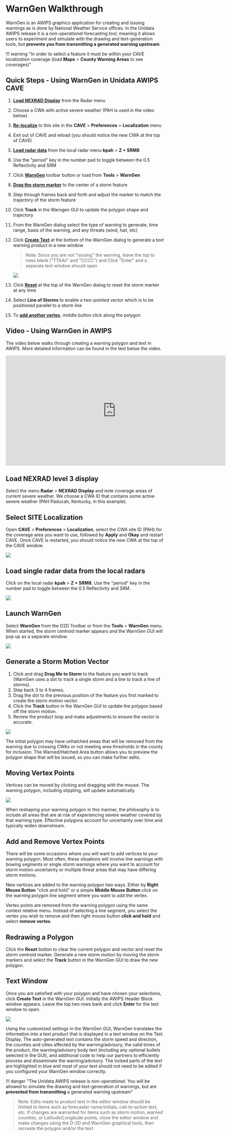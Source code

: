 # WarnGen Walkthrough

WarnGen is an AWIPS graphics application for creating and issuing warnings as is done by National Weather Service offices.  In the Unidata AWIPS release it is a *non-operational* forecasting tool, meaning it allows users to experiment and simulate with the drawing and text-generation tools, but **prevents you from transmitting a generated warning upstream**.

!!! warning "In order to select a feature it must be within your *CAVE localization* coverage (load **Maps** > **County Warning Areas** to see coverages)"

## Quick Steps - Using WarnGen in Unidata AWIPS CAVE

1. [**Load NEXRAD Display**](#load-nexrad-level-3-display) from the Radar menu
2. Choose a CWA with active severe weather (PAH is used in the video below)
3. [**Re-localize**](#select-site-localization) to this site in the **CAVE** &gt; **Preferences** &gt; **Localization** menu
4. Exit out of CAVE and reload (you should notice the new CWA at the top of CAVE)
5. [**Load radar data**](#load-single-radar-data-from-the-local-radars) from the local radar menu **kpah** &gt; **Z + SRM8**
6. Use the "period" key in the number pad to toggle between the 0.5 Reflectivity and SRM
7. Click [**WarnGen**](#launch-warngen) toolbar button or load from **Tools** &gt; **WarnGen**
8. [**Drag the storm marker**](#generate-a-storm-motion-vector) to the center of a storm feature
9. Step through frames back and forth and adjust the marker to match the trajectory of the storm feature
10. Click **Track** in the Warngen GUI to update the polygon shape and trajectory
11. From the WarnGen dialog select the type of warning to generate, time range, basis of the warning, and any threats (wind, hail, etc)
12. Click [**Create Text**](#text-window) at the bottom of the WarnGen dialog to generate a text warning product in a new window

    > Note: Since you are not "issuing" the warning, leave the top to rows blank ("TTAAii" and "CCCC") and Click "Enter" and a separate text window should open 
 
    ![](../images/warngenHeaderBlock.png)

13. Click [**Reset**](#redrawing-a-polygon) at the top of the WarnGen dialog to reset the storm marker at any time
14. Select **Line of Storms** to enable a two-pointed vector which is to be positioned parallel to a storm line
15. To [**add another vertex**](#add-and-remove-vertex-points), middle button click along the polygon

## Video - Using WarnGen in AWIPS

The video below walks through creating a warning polygon and text in AWIPS. More detailed information can be found in the text below the video.

<iframe width="700" height="350"src="https://www.youtube.com/embed/hjytnJOxrOg?autoplay=0&rel=0" title="Tutorial: Using WarnGen in AWIPS" frameborder="0" allowfullscreen>
</iframe>

## Load NEXRAD level 3 display

Select the menu **Radar** > **NEXRAD Display** and note coverage areas of current severe weather.  We choose a CWA ID that contains some active severe weather (PAH Paducah, Kentucky, in this example).

## Select SITE Localization

Open **CAVE** > **Preferences** > **Localization**, select the CWA site ID (PAH) for the coverage area you want to use, followed by **Apply** and **Okay** and restart CAVE. Once CAVE is restarted, you should notice the new CWA at the top of the CAVE window.

![](../images/warngenLocalization.png)

## Load single radar data from the local radars

Click on the local radar **kpah** &gt; **Z + SRM8**. Use the "period" key in the number pad to toggle between the 0.5 Reflectivity and SRM.

![](../images/warngenLocalRadar.png)

## Launch WarnGen

Select **WarnGen** from the D2D Toolbar or from the **Tools** &gt; **WarnGen** menu.  When started, the storm centroid marker appears and the WarnGen GUI will pop up as a separate window.

![](../images/warngen.png)

## Generate a Storm Motion Vector

1. Click and drag **Drag Me to Storm** to the feature you want to track (WarnGen uses a dot to track a single storm and a line to track a line of storms).
2. Step back 3 to 4 frames.
3. Drag the dot to the previous position of the feature you first marked to create the storm motion vector.
4. Click the **Track** button in the WarnGen GUI to update the polygon based off the storm motion.
5. Review the product loop and make adjustments to ensure the vector is accurate.

![](../images/warngenDMTS.png)

The initial polygon may have unhatched areas that will be removed from the warning due to crossing CWAs or not meeting area thresholds in the county for inclusion. The Warned/Hatched Area button allows you to preview the polygon shape that will be issued, so you can make further edits.

## Moving Vertex Points

Vertices can be moved by clicking and dragging with the mouse. The warning polygon, including stippling, will update automatically.

![](../images/warngenPoly.png)

When reshaping your warning polygon in this manner, the philosophy is to include all areas that are at risk of experiencing severe weather covered by that warning type. Effective polygons account for uncertainty over time and typically widen downstream. 

## Add and Remove Vertex Points

There will be some occasions where you will want to add vertices to your warning polygon. Most often, these situations will involve line warnings with bowing segments or single storm warnings where you want to account for storm motion uncertainty or multiple threat areas that may have differing storm motions.

New vertices are added to the warning polygon two ways. Either by **Right Mouse Button** "click and hold" or a simple **Middle Mouse Button** click on the warning polygon line segment where you want to add the vertex.

Vertex points are removed from the warning polygon using the same context relative menu. Instead of selecting a line segment, you select the vertex you wish to remove and then right mouse button **click and hold** and select **remove vertex**.

## Redrawing a Polygon

Click the **Reset** button to clear the current polygon and vector and reset the storm centroid marker. Generate a new storm motion by moving the storm markers and select the **Track** button in the WarnGen GUI to draw the new polygon.

<!--
# Restoring a Polygon

When you are customizing a polygon in WarnGen, speed is critical. Everyone, even veteran warning forecasters, will occasionally draw a warning polygon one way and then realize, prior to sending the warning, that they want to draw the warning boundaries differently. Depending on the complexity of the changes you make to a warning polygon, sometimes it’s faster to just start over from scratch. The easiest way to proceed, especially if you are still comfortable with the storm motion, is to select the “Track” the WarnGen GUI.
-->

## Text Window

Once you are satisfied with your polygon and have chosen your selections, click **Create Text** in the WarnGen GUI. Initially the AWIPS Header Block window appears. Leave the top two rows bank and click **Enter** for the text window to open. 

![](../images/warngenHeaderBlock.png)

Using the customized settings in the WarnGen GUI, WarnGen translates the information into a text product that is displayed in a text window on the Text Display. The auto-generated text contains the storm speed and direction, the counties and cities affected by the warning/advisory, the valid times of the product, the warning/advisory body text (including any optional bullets selected in the GUI), and additional code to help our partners to efficiently process and disseminate the warning/advisory. The locked parts of the text are highlighted in blue and most of your text should not need to be edited if you configured your WarnGen window correctly.

!!! danger "The Unidata AWIPS release is *non-operational*. You will be allowed to simulate the drawing and text-generation of warnings, but are **prevented from transmitting** a generated warning upstream"

<!--
For some products like Severe Weather Statements, there are parts of text that must be edited that have wild-card characters around them that need to be removed after modifying the text inside (e.g. !** WEAKENED.MOVED OUT OF THE WARNED AREA. **!). When you attempt to send a product, WarnGen will instruct you to modify this text if you have not. Once the text looks ready for submission you click the Send button, and, on a live system, the warning will be transmitted for public broadcast after you press the Go Ahead button on the final WarnGen check. WES-2 Bridge has been implemented in a way that cannot interact with the live AWIPS processes and communications, so warnings issued on the WES-2 Bridge will not be transmitted as live products.
-->

> Note: Edits made to product text in the editor window should be limited to items such as forecaster name/initials, call-to-action text, etc. If changes are warranted for items such as storm motion, warned counties, or Latitude/Longitude points, close the editor window and make changes using the D-2D and WarnGen graphical tools, then recreate the polygon and/or the text.

<!--
## "Issuing" a Warning

With a tracked storm in WarnGen:

1. Select **CAVE &gt; New &gt; Text Workstation**
2. Select the **Track** button to preview the polygon
3. Select the **Create Text** button.
4. Select **Enter** on the AWIPS Header Block window to enter the text editor.
	- Blue text is locked and uneditable. You should not need to edit most text, and you need to be careful not to make the hazards inconsistent with the locked intensity summary at the bottom of the warning.
	- If WarnGen has text you need to edit, there will be wildcards around the text, and WarnGen will not let you send the warning until you modify it.
5. Read the text of the warning, identify your ETN number after the “SV.W.” (e.g. 0004) at the top of the warning, and make changes to the warning text if WarnGen tells you to.
6. Click the **Send** button (will not actually send). Sending warnings on the WES-2 Bridge is safe because it is not connected to the live AWIPS communications route, and the transmission capabilities have been disabled, firewalled, and modified to prevent any risk of warnings going out.  Unidata AWIPS always disables the sending of warnings.
-->
